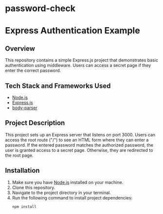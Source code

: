 # password-check

# Express Authentication Example

## Overview
This repository contains a simple Express.js project that demonstrates basic authentication using middleware. Users can access a secret page if they enter the correct password.

## Tech Stack and Frameworks Used
- [Node.js](https://nodejs.org/)
- [Express.js](https://expressjs.com/)
- [body-parser](https://www.npmjs.com/package/body-parser)

## Project Description
This project sets up an Express server that listens on port 3000. Users can access the root route ("/") to see an HTML form where they can enter a password. If the entered password matches the authorized password, the user is granted access to a secret page. Otherwise, they are redirected to the root page.

## Installation
1. Make sure you have [Node.js](https://nodejs.org/) installed on your machine.
2. Clone this repository.
3. Navigate to the project directory in your terminal.
4. Run the following command to install project dependencies:
   ```bash
   npm install